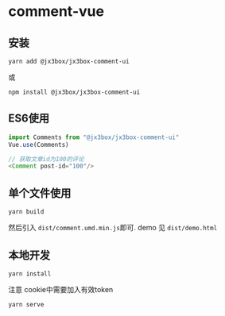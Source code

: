 # comment-vue

## 安装
```
yarn add @jx3box/jx3box-comment-ui
```
或
```
npm install @jx3box/jx3box-comment-ui
```

## ES6使用


```javascript
import Comments from "@jx3box/jx3box-comment-ui"
Vue.use(Comments)

// 获取文章id为100的评论
<Comment post-id="100"/>
```


## 单个文件使用

```
yarn build
```

然后引入 `dist/comment.umd.min.js`即可. demo 见 `dist/demo.html`


## 本地开发

```
yarn install
```

注意 cookie中需要加入有效token

```
yarn serve
```